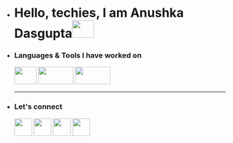 - <h1>Hello, techies, I am Anushka Dasgupta<img height="40" width="50" src="https://user-images.githubusercontent.com/39513876/112366216-8cfe7400-8cfe-11eb-8116-7d3dbae20e97.gif"></h1>                                                                                   
- <h3>Languages & Tools I have worked on</h3>                                                                                 
  <a href="https://html.com/"><img height="40" width="50" src="https://upload.wikimedia.org/wikipedia/commons/thumb/6/61/HTML5_logo_and_wordmark.svg/512px-HTML5_logo_and_wordmark.svg.png"></a>   
  <a href="https://developer.mozilla.org/en-US/docs/Web/CSS"><img height="40" width="80" src="https://1000logos.net/wp-content/uploads/2020/09/CSS-Logo.png"></a>  
  <a href="https://developer.mozilla.org/en-US/docs/Web/CSS"><img height="40" width="80" src="https://encrypted-tbn0.gstatic.com/images?q=tbn:ANd9GcTx6bItCDw_xt1e6Z2XUHC0OwUmdhfkLEBHKg&s"></a>  
  <hr>
- <h3>Let's connect</h3>                                                            
  <a href="https://in.linkedin.com/in/anudasgupta00"><img height="40" width="40" src="https://encrypted-tbn0.gstatic.com/images?q=tbn:ANd9GcRokEYt0yyh6uNDKL8uksVLlhZ35laKNQgZ9g&s"></a>     <a href="https://www.instagram.com/_anushkadasgupta_"><img height="40" width="40" src="https://encrypted-tbn0.gstatic.com/images?q=tbn:ANd9GcRjkllAaLITJDTdTY575IzXot87Y7qV8cSz7A&s"></a>      
  <a href="https://www.facebook.com/profile.php?id=100086013206871"><img height="40" width="40" src="https://encrypted-tbn0.gstatic.com/images?q=tbn:ANd9GcQiXN9xSEe8unzPBEQOeAKXd9Q55efGHGB9BA&s"></a>     
  <a href="https://twitter.com/anushka_dg"><img height="40" width="40" src="https://encrypted-tbn0.gstatic.com/images?q=tbn:ANd9GcR4302-ehoAycWH9UqxPU6g994o94YPHj01Mg&s"></a>



  
  







<!---
anudasgupta00/anudasgupta00 is a ✨ special ✨ repository because its `README.md` (this file) appears on your GitHub profile.
You can click the Preview link to take a look at your changes.
--->
